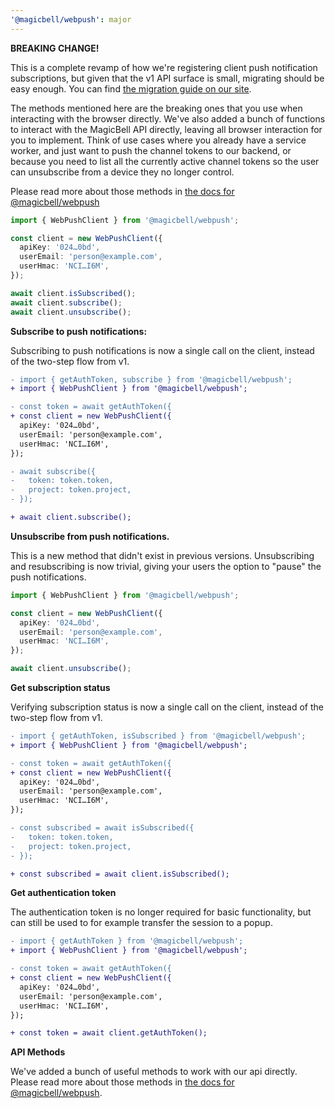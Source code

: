 ```yaml
---
'@magicbell/webpush': major
---
```


**BREAKING CHANGE!**

This is a complete revamp of how we're registering client push notification subscriptions, but given that the v1 API surface is small, migrating should be easy enough. You can find [the migration guide on our site](https://magicbell.com/docs/guides/migrations/upgrade-magicbell-webpush-to-v2).

The methods mentioned here are the breaking ones that you use when interacting with the browser directly. We've also added a bunch of functions to interact with the MagicBell API directly, leaving all browser interaction for you to implement. Think of use cases where you already have a service worker, and just want to push the channel tokens to our backend, or because you need to list all the currently active channel tokens so the user can unsubscribe from a device they no longer control.

Please read more about those methods in [the docs for @magicbell/webpush](https://magicbell.com/docs/libraries/webpush#api-methods)

```ts
import { WebPushClient } from '@magicbell/webpush';

const client = new WebPushClient({
  apiKey: '024…0bd',
  userEmail: 'person@example.com',
  userHmac: 'NCI…I6M',
});

await client.isSubscribed();
await client.subscribe();
await client.unsubscribe();
```

**Subscribe to push notifications:**

Subscribing to push notifications is now a single call on the client, instead of the two-step flow from v1.

```diff
- import { getAuthToken, subscribe } from '@magicbell/webpush';
+ import { WebPushClient } from '@magicbell/webpush';

- const token = await getAuthToken({
+ const client = new WebPushClient({
  apiKey: '024…0bd',
  userEmail: 'person@example.com',
  userHmac: 'NCI…I6M',
});

- await subscribe({
-   token: token.token,
-   project: token.project,
- });

+ await client.subscribe();
```

**Unsubscribe from push notifications.**

This is a new method that didn't exist in previous versions. Unsubscribing and resubscribing is now trivial, giving your users the option to "pause" the push notifications.

```ts
import { WebPushClient } from '@magicbell/webpush';

const client = new WebPushClient({
  apiKey: '024…0bd',
  userEmail: 'person@example.com',
  userHmac: 'NCI…I6M',
});

await client.unsubscribe();
```

**Get subscription status**

Verifying subscription status is now a single call on the client, instead of the two-step flow from v1.

```diff
- import { getAuthToken, isSubscribed } from '@magicbell/webpush';
+ import { WebPushClient } from '@magicbell/webpush';

- const token = await getAuthToken({
+ const client = new WebPushClient({
  apiKey: '024…0bd',
  userEmail: 'person@example.com',
  userHmac: 'NCI…I6M',
});

- const subscribed = await isSubscribed({
-   token: token.token,
-   project: token.project,
- });

+ const subscribed = await client.isSubscribed();
```

**Get authentication token**

The authentication token is no longer required for basic functionality, but can still be used to for example transfer the session to a popup.

```diff
- import { getAuthToken } from '@magicbell/webpush';
+ import { WebPushClient } from '@magicbell/webpush';

- const token = await getAuthToken({
+ const client = new WebPushClient({
  apiKey: '024…0bd',
  userEmail: 'person@example.com',
  userHmac: 'NCI…I6M',
});

+ const token = await client.getAuthToken();
```

**API Methods**

We've added a bunch of useful methods to work with our api directly. Please read more about those methods in [the docs for @magicbell/webpush](https://magicbell.com/docs/libraries/webpush#api-methods).
